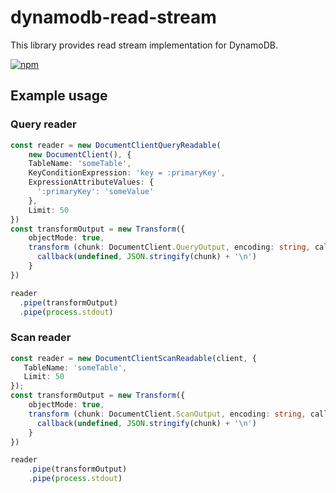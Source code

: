 # dynamodb-read-stream
This library provides read stream implementation for DynamoDB.

[![npm](https://img.shields.io/npm/v/dynamodb-read-stream.svg?style=flat-square)](https://www.npmjs.com/package/dynamodb-read-stream)

## Example usage

### Query reader
```typescript 
const reader = new DocumentClientQueryReadable(
    new DocumentClient(), {
    TableName: 'someTable',
    KeyConditionExpression: 'key = :primaryKey',
    ExpressionAttributeValues: {
      ':primaryKey': 'someValue'
    },
    Limit: 50
})
const transformOutput = new Transform({
    objectMode: true,
    transform (chunk: DocumentClient.QueryOutput, encoding: string, callback: (error?: Error, data?: any) => void): void {
      callback(undefined, JSON.stringify(chunk) + '\n')
    }
})

reader
  .pipe(transformOutput)
  .pipe(process.stdout)
```

### Scan reader
```typescript 
const reader = new DocumentClientScanReadable(client, {
   TableName: 'someTable',
   Limit: 50
});
const transformOutput = new Transform({
    objectMode: true,
    transform (chunk: DocumentClient.ScanOutput, encoding: string, callback: (error?: Error, data?: any) => void): void {
      callback(undefined, JSON.stringify(chunk) + '\n')
    }
})

reader
    .pipe(transformOutput)
    .pipe(process.stdout)
```
